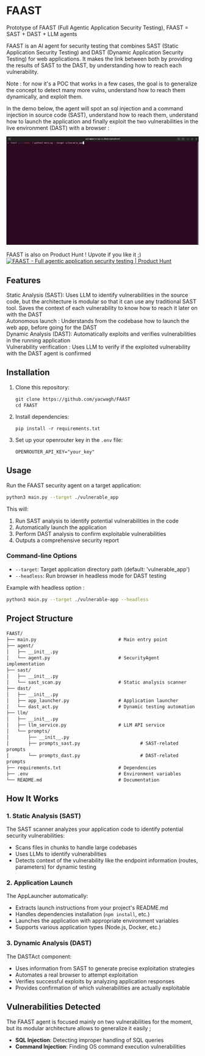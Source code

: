 # FAAST
Prototype of FAAST (Full Agentic Application Security Testing), FAAST = SAST + DAST + LLM agents

FAAST is an AI agent for security testing that combines SAST (Static Application Security Testing) and DAST (Dynamic Application Security Testing) for web applications. It makes the link between both by providing the results of SAST to the DAST, by understanding how to reach each vulnerability.

Note : for now it's a POC that works in a few cases, the goal is to generalize the concept to detect many more vulns, understand how to reach them dynamically, and exploit them.

In the demo below, the agent will spot an sql injection and a command injection in source code (SAST), understand how to reach them, understand how to launch the application and finally exploit the two vulnerabilities in the live environment (DAST) with a browser :  

![Demo](./demo.gif)  

FAAST is also on Product Hunt !  Upvote if you like it ;)
<a href="https://www.producthunt.com/posts/faast-2?embed=true&utm_source=badge-featured&utm_medium=badge&utm_souce=badge-faast&#0045;2" target="_blank"><img src="https://api.producthunt.com/widgets/embed-image/v1/featured.svg?post_id=957551&theme=light&t=1745566688507" alt="FAAST - Full&#0032;agentic&#0032;application&#0032;security&#0032;testing | Product Hunt" style="width: 250px; height: 54px;" width="250" height="54" /></a>

## Features

Static Analysis (SAST): Uses LLM to identify vulnerabilities in the source code, but the architecture is modular so that it can use any traditional SAST tool. Saves the context of each vulnerability to know how to reach it later on with the DAST  
Autonomous launch : Understands from the codebase how to launch the web app, before going for the DAST  
Dynamic Analysis (DAST): Automatically exploits and verifies vulnerabilities in the running application  
Vulnerability verification : Uses LLM to verify if the exploited vulnerability with the DAST agent is confirmed  

## Installation

1. Clone this repository:
   ```
   git clone https://github.com/yacwagh/FAAST
   cd FAAST
   ```

2. Install dependencies:
   ```
   pip install -r requirements.txt
   ```

4. Set up your openrouter key in the `.env` file:
   ```
   OPENROUTER_API_KEY="your_key"
   ```

## Usage

Run the FAAST security agent on a target application:

```bash
python3 main.py --target ./vulnerable_app
```

This will:
1. Run SAST analysis to identify potential vulnerabilities in the code
2. Automatically launch the application
3. Perform DAST analysis to confirm exploitable vulnerabilities
4. Outputs a comprehensive security report 

### Command-line Options

- `--target`: Target application directory path (default: 'vulnerable_app')
- `--headless`: Run browser in headless mode for DAST testing

Example with headless option :

```bash
python3 main.py --target ./vulnerable-app --headless
```

## Project Structure

```
FAAST/
├── main.py                              # Main entry point
├── agent/
│   ├── __init__.py
│   └── agent.py                         # SecurityAgent implementation
├── sast/
│   ├── __init__.py
│   └── sast_scan.py                     # Static analysis scanner
├── dast/
│   ├── __init__.py
│   ├── app_launcher.py                  # Application launcher
│   └── dast_act.py                      # Dynamic testing automation
├── llm/
│   ├── __init__.py
│   ├── llm_service.py                   # LLM API service
│   └── prompts/
│       ├── __init__.py
│       ├── prompts_sast.py                      # SAST-related prompts
│       └── prompts_dast.py                      # DAST-related prompts
├── requirements.txt                     # Dependencies
├── .env                                 # Environment variables
└── README.md                            # Documentation
```

## How It Works

### 1. Static Analysis (SAST)

The SAST scanner analyzes your application code to identify potential security vulnerabilities:

- Scans files in chunks to handle large codebases
- Uses LLMs to identify vulnerabilities
- Detects context of the vulnerability like the endpoint information (routes, parameters) for dynamic testing

### 2. Application Launch

The AppLauncher automatically:

- Extracts launch instructions from your project's README.md
- Handles dependencies installation (`npm install`, etc.)
- Launches the application with appropriate environment variables
- Supports various application types (Node.js, Docker, etc.)

### 3. Dynamic Analysis (DAST)

The DASTAct component:

- Uses information from SAST to generate precise exploitation strategies
- Automates a real browser to attempt exploitation
- Verifies successful exploits by analyzing application responses
- Provides confirmation of which vulnerabilities are actually exploitable

## Vulnerabilities Detected

The FAAST agent is focused mainly on two vulnerabilities for the moment, but its modular architecture allows to generalize it easily ;

- **SQL Injection**: Detecting improper handling of SQL queries
- **Command Injection**: Finding OS command execution vulnerabilities
